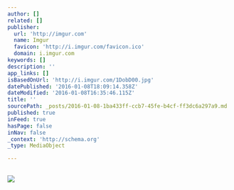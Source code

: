 ```yaml
---
author: []
related: []
publisher:
  url: 'http://imgur.com'
  name: Imgur
  favicon: 'http://i.imgur.com/favicon.ico'
  domain: i.imgur.com
keywords: []
description: ''
app_links: []
isBasedOnUrl: 'http://i.imgur.com/1DobD00.jpg'
datePublished: '2016-01-08T18:09:14.358Z'
dateModified: '2016-01-08T16:35:46.115Z'
title: ''
sourcePath: _posts/2016-01-08-1ba433ff-ccb7-45fe-b4cf-ff3dc6a297a9.md
published: true
inFeed: true
hasPage: false
inNav: false
_context: 'http://schema.org'
_type: MediaObject

---
```

<article style=""><h1></h1><p></p><img src="http://imgur.com/1DobD00.jpg" /></article>